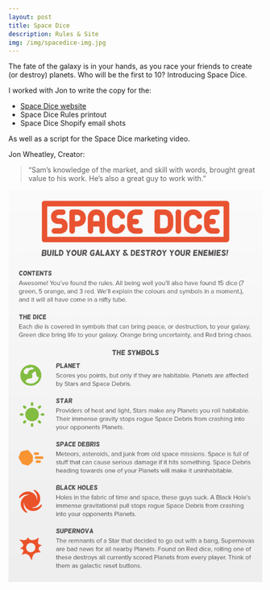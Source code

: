 ```yaml
---
layout: post
title: Space Dice
description: Rules & Site
img: /img/spacedice-img.jpg
---
```


The fate of the galaxy is in your hands, as you race your friends to create (or destroy) planets. Who will be the first to 10? Introducing Space Dice.

I worked with Jon to write the copy for the:

- [Space Dice website](www.spacedice.com)
- Space Dice Rules printout
- Space Dice Shopify email shots

As well as a script for the Space Dice marketing video.

Jon Wheatley, Creator: 

>“Sam’s knowledge of the market, and skill with words, brought great value to his work. He’s also a great guy to work with.”

<img src="/img/spacedice_directions.png">
 